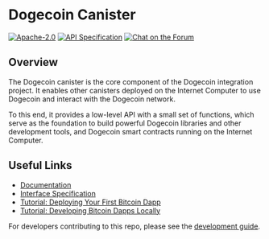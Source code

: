 # Dogecoin Canister

<div>
  <p>
    <a href="https://github.com/dfinity/dogecoin-canister/blob/master/LICENSE"><img alt="Apache-2.0" src="https://img.shields.io/github/license/dfinity/dogecoin-canister"/></a>
    <a href="/INTERFACE_SPECIFICATION.md"><img alt="API Specification" src="https://img.shields.io/badge/spec-interface%20specification-blue"/></a>
    <a href="https://forum.dfinity.org/"><img alt="Chat on the Forum" src="https://img.shields.io/badge/help-post%20on%20forum.dfinity.org-yellow"></a>
  </p>
</div>

## Overview
The Dogecoin canister is the core component of the Dogecoin integration project. It enables other canisters deployed on the Internet Computer to use Dogecoin and interact with the Dogecoin network.

To this end, it provides a low-level API with a small set of functions, which serve as the foundation to build powerful Dogecoin libraries and other development tools, and Dogecoin smart contracts running on the Internet Computer.

## Useful Links

* [Documentation](docs/README.adoc)
* [Interface Specification](/INTERFACE_SPECIFICATION.md)
* [Tutorial: Deploying Your First Bitcoin Dapp](https://internetcomputer.org/docs/current/samples/deploying-your-first-bitcoin-dapp/)
* [Tutorial: Developing Bitcoin Dapps Locally](https://internetcomputer.org/docs/current/developer-docs/integrations/bitcoin/local-development)

For developers contributing to this repo, please see the [development guide](/development-guide.md).
